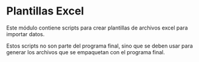 # Plantillas Excel

Este módulo contiene scripts para crear plantillas de archivos excel para
importar datos.

Estos scripts no son parte del programa final, sino que se deben usar para
generar los archivos que se empaquetan con el programa final.
